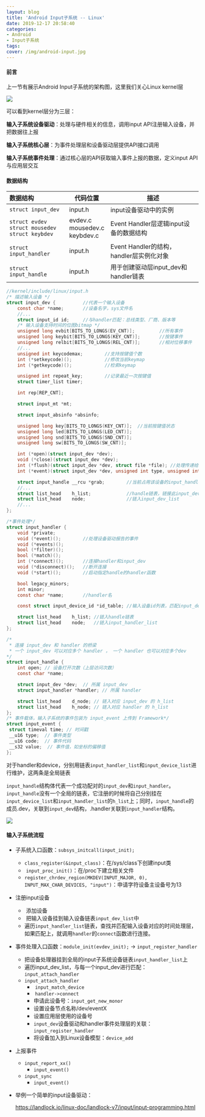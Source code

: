```yaml
---
layout: blog
title: 'Android Input子系统 -- Linux'
date: 2019-12-17 20:58:40
categories:
- Android
- Input子系统
tags:
cover: /img/android-input.jpg
---
```

#### 前言

上一节有展示Android Input子系统的架构图，这里我们关心Linux kernel层

![](https://s2.ax1x.com/2020/03/10/8CIFne.png)
<!--more-->

可以看到kernel层分为三层：

**输入子系统设备驱动**：处理与硬件相关的信息，调用input API注册输入设备，并把数据往上报

**输入子系统核心层**：为事件处理层和设备驱动层提供API接口调用

**输入子系统事件处理**：通过核心层的API获取输入事件上报的数据，定义input API与应用层交互

#### 数据结构

| 数据结构                                                    | 代码位置                               | 描述                                     |
| :---------------------------------------------------------- | -------------------------------------- | ---------------------------------------- |
| `struct input_dev`                                          | input.h                                | input设备驱动中的实例                    |
| `struct evdev`<br />`struct mousedev`<br />`struct keybdev` | evdev.c<br />mousedev.c<br />keybdev.c | Event Handler层逻辑input设备的数据结构   |
| `struct input_handler`                                      | input.h                                | Event Handler的结构，handler层实例化对象 |
| `struct input_handle`                                       | input.h                                | 用于创建驱动层input_dev和handler链表     |

```c
//kernel/include/linux/input.h
/* 描述输入设备 */
struct input_dev {			//代表一个输入设备
	const char *name;		//设备名字，sys文件名
	//...
	struct input_id id;		//与handler匹配：总线类型、厂商、版本等
	/* 输入设备支持时间的位图bitmap */
	unsigned long evbit[BITS_TO_LONGS(EV_CNT)];			//所有事件
	unsigned long keybit[BITS_TO_LONGS(KEY_CNT)];		//按键事件
	unsigned long relbit[BITS_TO_LONGS(REL_CNT)];		//相对位移事件
	//...
	unsigned int keycodemax;		//支持按键值个数
	int (*setkeycode)();			//修改当前keymap
	int (*getkeycode)();			//检索keymap

    unsigned int repeat_key;		//记录最近一次按键值
	struct timer_list timer;

	int rep[REP_CNT];

	struct input_mt *mt;

	struct input_absinfo *absinfo;

	unsigned long key[BITS_TO_LONGS(KEY_CNT)];	//当前按键值状态
	unsigned long led[BITS_TO_LONGS(LED_CNT)];
	unsigned long snd[BITS_TO_LONGS(SND_CNT)];
	unsigned long sw[BITS_TO_LONGS(SW_CNT)];

	int (*open)(struct input_dev *dev);
	void (*close)(struct input_dev *dev);
	int (*flush)(struct input_dev *dev, struct file *file);	//处理传递给设备的事件
	int (*event)(struct input_dev *dev, unsigned int type, unsigned int code, int value);

	struct input_handle __rcu *grab;		//当前占用该设备的input_handle
	//...
	struct list_head	h_list;				//handle链表，链接此input_dev
	struct list_head	node;				//链入input_dev_list
	//...
};

/*事件处理*/
struct input_handler {
	void *private;
	void (*event)();		//处理设备驱动报告的事件
	void (*events)();
	bool (*filter)();
	bool (*match)();
	int (*connect)();		//连接handler和input_dev
	void (*disconnect)();	//断开连接
	void (*start)();		//启动指定handle的handler函数

	bool legacy_minors;
	int minor;
	const char *name;		//handler名

	const struct input_device_id *id_table;	//输入设备id列表，匹配input_dev设备信息

	struct list_head	h_list;	//链入handle链表
	struct list_head	node;	//链入input_handler_list
};

/* 
 * 连接 input_dev 和 handler 的桥梁
 * 一个 input_dev 可以对应多个 handler ， 一个 handler 也可以对应多个dev
*/
struct input_handle {
	int open; // 设备打开次数（上层访问次数）
	const char *name;

	struct input_dev *dev;  // 所属 input_dev
	struct input_handler *handler; // 所属 handler

	struct list_head	d_node; // 链入对应 input_dev 的 h_list
	struct list_head	h_node; // 链入对应 handler 的 h_list
};
/* 事件载体，输入子系统的事件包装为 input_event 上传到 Framework*/
struct input_event {
 struct timeval time; // 时间戳
 __u16 type;  // 事件类型
 __u16 code;  // 事件代码
 __s32 value;  // 事件值，如坐标的偏移值
};
```

对于handler和device，分别用链表`input_handler_list`和`input_device_list`进行维护，这两条是全局链表

`input_handle`结构体代表一个成功配对的`input_dev`和`input_handler`。`input_handle`没有一个全局的链表，它注册的时候将自己分别挂在`input_device_list`和`input_handler_list`的`h_list`上；同时，`input_handle`的成员.dev，关联到`input_dev`结构，.handler关联到`input_handler`结构。

![](https://s2.ax1x.com/2020/03/10/8CI236.png)

#### **输入子系统流程**

- 子系统入口函数：`subsys_initcall(input_init); `

  - ​	`class_register(&input_class)`：在/sys/class下创建input类
  - ​	`input_proc_init()`：在/proc下建立相关文件
  - ​	`register_chrdev_region(MKDEV(INPUT_MAJOR, 0), INPUT_MAX_CHAR_DEVICES, "input")`：申请字符设备主设备号为13

- 注册input设备

  - ​	添加设备
  - ​	把输入设备挂到输入设备链表`input_dev_list`中
  - ​	遍历`input_handler_list`链表，查找并匹配输入设备对应的时间处理层，如果匹配上，就调用`handler`的`connect`函数进行连接。

- 事件处理入口函数：`module_init(evdev_init);` -> `input_register_handler`

  - 把设备处理器挂到全局的input子系统设备链表`input_handler_list`上
  - 遍历input_dev_list，与每一个input_dev进行匹配：`input_attach_handler`
  - `input_attach_handler`
    - ​	`input_match_device`
    - ​	`handler->connect`
    - 申请此设备号：`input_get_new_monor`
    - 设置设备节点名称/dev/eventX
    - 设置应用层使用的设备号
    - `input_dev`设备驱动和handler事件处理层的关联：`input_register_handler`
    - 将设备加入到Linux设备模型：`device_add`

- 上报事件

  - `input_report_xx()`
    - `input_event()`
  - `input_sync`
    - `input_event()`

- 举例一个简单的input设备驱动：

  https://landlock.io/linux-doc/landlock-v7/input/input-programming.html